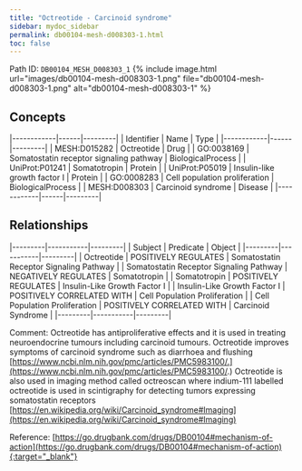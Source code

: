 ```yaml
---
title: "Octreotide - Carcinoid syndrome"
sidebar: mydoc_sidebar
permalink: db00104-mesh-d008303-1.html
toc: false 
---
```



Path ID: `DB00104_MESH_D008303_1`
{% include image.html url="images/db00104-mesh-d008303-1.png" file="db00104-mesh-d008303-1.png" alt="db00104-mesh-d008303-1" %}

## Concepts

|------------|------|---------|
| Identifier | Name | Type    |
|------------|------|---------|
| MESH:D015282 | Octreotide | Drug |
| GO:0038169 | Somatostatin receptor signaling pathway | BiologicalProcess |
| UniProt:P01241 | Somatotropin | Protein |
| UniProt:P05019 | Insulin-like growth factor I | Protein |
| GO:0008283 | Cell population proliferation | BiologicalProcess |
| MESH:D008303 | Carcinoid syndrome | Disease |
|------------|------|---------|

## Relationships

|---------|-----------|---------|
| Subject | Predicate | Object  |
|---------|-----------|---------|
| Octreotide | POSITIVELY REGULATES | Somatostatin Receptor Signaling Pathway |
| Somatostatin Receptor Signaling Pathway | NEGATIVELY REGULATES | Somatotropin |
| Somatotropin | POSITIVELY REGULATES | Insulin-Like Growth Factor I |
| Insulin-Like Growth Factor I | POSITIVELY CORRELATED WITH | Cell Population Proliferation |
| Cell Population Proliferation | POSITIVELY CORRELATED WITH | Carcinoid Syndrome |
|---------|-----------|---------|

Comment: Octreotide has antiproliferative effects and it is used in treating neuroendocrine tumours including carcinoid tumours. Octreotide improves symptoms of carcinoid syndrome such as diarrhoea and flushing [https://www.ncbi.nlm.nih.gov/pmc/articles/PMC5983100/.](https://www.ncbi.nlm.nih.gov/pmc/articles/PMC5983100/.) Octreotide is also used in imaging method called octreoscan where indium-111 labelled octreotide is used in scintigraphy for detecting tumors expressing somatostatin receptors [https://en.wikipedia.org/wiki/Carcinoid_syndrome#Imaging](https://en.wikipedia.org/wiki/Carcinoid_syndrome#Imaging)

Reference: [https://go.drugbank.com/drugs/DB00104#mechanism-of-action](https://go.drugbank.com/drugs/DB00104#mechanism-of-action){:target="_blank"}